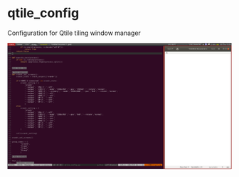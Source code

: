 # qtile_config
Configuration for Qtile tiling window manager

![screenshot](https://github.com/soulmare/qtile_config/blob/master/screenshot.png)
